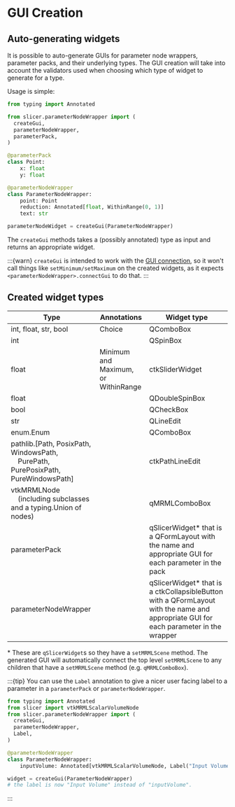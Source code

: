 # GUI Creation

## Auto-generating widgets

It is possible to auto-generate GUIs for parameter node wrappers, parameter packs, and their underlying types. The GUI creation will take into account the validators used when choosing which type of widget to generate for a type.

Usage is simple:

```py
from typing import Annotated

from slicer.parameterNodeWrapper import (
  createGui,
  parameterNodeWrapper,
  parameterPack,
)

@parameterPack
class Point:
    x: float
    y: float

@parameterNodeWrapper
class ParameterNodeWrapper:
    point: Point
    reduction: Annotated[float, WithinRange(0, 1)]
    text: str

parameterNodeWidget = createGui(ParameterNodeWrapper)
```

The `createGui` methods takes a (possibly annotated) type as input and returns an appropriate widget.

:::{warn}
`createGui` is intended to work with the [GUI connection](./gui_connection.md), so it won't call things like `setMinimum/setMaximum` on the created widgets, as it expects `<parameterNodeWrapper>.connectGui` to do that.
:::

## Created widget types

| Type | Annotations | Widget type |
| ---- | ----------- | ----------- |
| int, float, str, bool | Choice | QComboBox |
| int | | QSpinBox |
| float | Minimum and Maximum,<br>or WithinRange | ctkSliderWidget |
| float |  | QDoubleSpinBox |
| bool | | QCheckBox |
| str | | QLineEdit |
| enum.Enum | | QComboBox |
| pathlib.\[Path, PosixPath, WindowsPath,<br>&emsp;PurePath, PurePosixPath, PureWindowsPath] | | ctkPathLineEdit |
| vtkMRMLNode<br>&emsp;(including subclasses and a typing.Union of nodes) | | qMRMLComboBox |
| parameterPack | | qSlicerWidget* that is a QFormLayout with the name and appropriate GUI for each parameter in the pack |
| parameterNodeWrapper | | qSlicerWidget* that is a ctkCollapsibleButton with a QFormLayout with the name and appropriate GUI for each parameter in the wrapper |

\* These are `qSlicerWidget`s so they have a `setMRMLScene` method. The generated GUI will automatically connect the top level `setMRMLScene` to any children that have a `setMRMLScene` method (e.g. `qMRMLComboBox`).

:::{tip}
You can use the `Label` annotation to give a nicer user facing label to a parameter in a `parameterPack` or `parameterNodeWrapper`.

```py
from typing import Annotated
from slicer import vtkMRMLScalarVolumeNode
from slicer.parameterNodeWrapper import (
  createGui,
  parameterNodeWrapper,
  Label,
)

@parameterNodeWrapper
class ParameterNodeWrapper:
    inputVolume: Annotated[vtkMRMLScalarVolumeNode, Label("Input Volume")]

widget = createGui(ParameterNodeWrapper)
# the label is now "Input Volume" instead of "inputVolume".
```
:::
